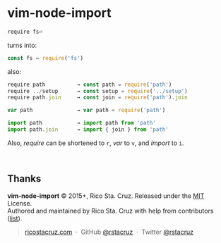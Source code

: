 # vim-node-import

```js
require fs⏎
```

turns into:

```js
const fs = require('fs')
```

also:

```js
require path          → const path = require('path')
require ../setup      → const setup = require('../setup')
require path.join     → const join = require('path').join

var path              → var path = require('path')

import path           → import path from 'path'
import path.join      → import { join } from 'path'
```

Also, *require* can be shortened to `r`, *var* to `v`, and *import* to `i`.

<br>

## Thanks

**vim-node-import** © 2015+, Rico Sta. Cruz. Released under the [MIT] License.<br>
Authored and maintained by Rico Sta. Cruz with help from contributors ([list][contributors]).

> [ricostacruz.com](http://ricostacruz.com) &nbsp;&middot;&nbsp;
> GitHub [@rstacruz](https://github.com/rstacruz) &nbsp;&middot;&nbsp;
> Twitter [@rstacruz](https://twitter.com/rstacruz)

[MIT]: http://mit-license.org/
[contributors]: http://github.com/rstacruz/vim-node-import/contributors
